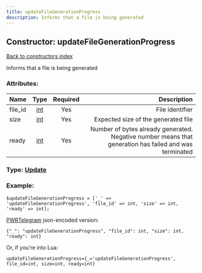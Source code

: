 ```yaml
---
title: updateFileGenerationProgress
description: Informs that a file is being generated
---
```

## Constructor: updateFileGenerationProgress  
[Back to constructors index](index.md)



Informs that a file is being generated

### Attributes:

| Name     |    Type       | Required | Description |
|----------|:-------------:|:--------:|------------:|
|file\_id|[int](../types/int.md) | Yes|File identifier|
|size|[int](../types/int.md) | Yes|Expected size of the generated file|
|ready|[int](../types/int.md) | Yes|Number of bytes already generated. Negative number means that generation has failed and was terminated|



### Type: [Update](../types/Update.md)


### Example:

```
$updateFileGenerationProgress = ['_' => 'updateFileGenerationProgress', 'file_id' => int, 'size' => int, 'ready' => int];
```  

[PWRTelegram](https://pwrtelegram.xyz) json-encoded version:

```
{"_": "updateFileGenerationProgress", "file_id": int, "size": int, "ready": int}
```


Or, if you're into Lua:  


```
updateFileGenerationProgress={_='updateFileGenerationProgress', file_id=int, size=int, ready=int}

```


